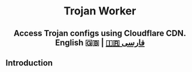 <h1 align="center">
  Trojan Worker
</h1>

<h2 align="center">
  Access Trojan configs using Cloudflare CDN.

  <div>
English 🇬🇧 | <a href="README_fa.md">🇮🇷 فارسی</a>
</div>

</h2>

## Introduction
